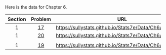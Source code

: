 Here is the data for Chapter 6.

|Section|Problem|URL|
|:---:|:---:|:---:|
|1|[17](https://sullystats.github.io/Stats7e/Data/Ch6/6_1_17.csv)|<a>https://sullystats.github.io/Stats7e/Data/Ch6/6_1_17.csv</a><br/>|
|1|[20](https://sullystats.github.io/Stats7e/Data/Ch6/6_1_20.csv)|<a>https://sullystats.github.io/Stats7e/Data/Ch6/6_1_20.csv</a><br/>|
| | |
|1|[19](https://sullystats.github.io/Stats7e/Data/Ch6/6_3_19.csv)|<a>https://sullystats.github.io/Stats7e/Data/Ch6/6_3_19.csv</a><br/>|
